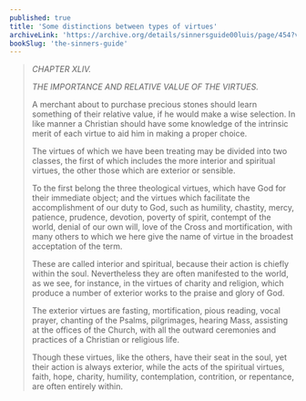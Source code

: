 ```yaml
---
published: true
title: 'Some distinctions between types of virtues'
archiveLink: 'https://archive.org/details/sinnersguide00luis/page/454?view=theater'
bookSlug: 'the-sinners-guide'
---
```


> *CHAPTER XLIV.*
> 
> *THE IMPORTANCE AND RELATIVE VALUE OF THE VIRTUES.*
> 
> A merchant about to purchase precious stones should learn something of their relative value, if he would make a wise selection. In like manner a Christian should have some knowledge of the intrinsic merit of each virtue to aid him in making a proper choice.
> 
> The virtues of which we have been treating may be divided into two classes, the first of which includes the more interior and spiritual virtues, the other those which are exterior or sensible.
> 
> To the first belong the three theological virtues, which have God for their immediate object; and the virtues which facilitate the accomplishment of our duty to God, such as humility, chastity, mercy, patience, prudence, devotion, poverty of spirit, contempt of the world, denial of our own will, love of the Cross and mortification, with many others to which we here give the name of virtue in the broadest acceptation of the term.
> 
> These are called interior and spiritual, because their action is chiefly within the soul. Nevertheless they are often manifested to the world, as we see, for instance, in the virtues of charity and religion, which produce a number of exterior works to the praise and glory of God.
> 
> The exterior virtues are fasting, mortification, pious reading, vocal prayer, chanting of the Psalms, pilgrimages, hearing Mass, assisting at the offices of the Church, with all the outward ceremonies and practices of a Christian or religious life.
> 
> Though these virtues, like the others, have their seat in the soul, yet their action is always exterior, while the acts of the spiritual virtues, faith, hope, charity, humility, contemplation, contrition, or repentance, are often entirely within.

